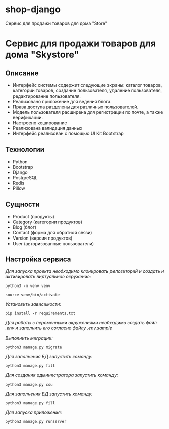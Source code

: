 # shop-django
Сервис для продажи товаров для дома "Store"
# Сервис для продажи товаров для дома "Skystore"

## Описание
* Интерфейс системы содержит следующие экраны: каталог товаров, категории товаров, создание пользователя, удаление
  пользователя, редактирование пользователя.
* Реализовано приложение для ведения блога.
* Права доступа разделены для различных пользователей.
* Модель пользователя расширена для регистрации по почте, а также верификации.
* Настроено кеширование
* Реализована валидация данных
* Интерфейс реализован с помощью UI Kit Bootstrap

## Технологии

* Python
* Bootstrap
* Django
* PostgreSQL
* Redis
* Pillow

## Сущности

- Product (продукты)
- Category (категории продуктов)
- Blog (блог)
- Contact (форма для обратной связи)
- Version (версии продуктов)
- User (авторизованные пользователи)

## Настройка сервиса
_Для запуска проекта необходимо клонировать репозиторий и создать и активировать виртуальное окружение:_

```
python3 -m venv venv
```
```
source venv/bin/activate
```

_Установить зависимости:_

```
pip install -r requirements.txt
```

_Для работы с переменными окружениями необходимо создать файл .env и заполнить его согласно файлу .env.sample_

_Выполнить миграции:_

```
python3 manage.py migrate
```

_Для заполнения БД запустить команду:_

```
python3 manage.py fill
```

_Для создания администратора запустить команду:_

```
python3 manage.py csu
```

_Для заполнения БД запустить команду:_

```
python3 manage.py fill
```

_Для запуска приложения:_

```
python3 manage.py runserver
```
